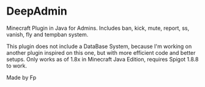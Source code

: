 # DeepAdmin
Minecraft Plugin in Java for Admins. Includes ban, kick, mute, report, ss, vanish, fly and tempban system.

This plugin does not include a DataBase System, because I'm working on another plugin inspired on this one, but with more efficient code and better setups.
Only works as of 1.8x in Minecraft Java Edition, requires Spigot 1.8.8 to work.

Made by Fp
